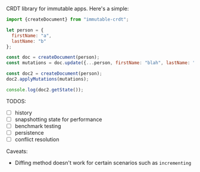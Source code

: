 CRDT library for immutable apps. Here's a simple:

```javascript
import {createDocument} from "immutable-crdt";

let person = {
  firstName: "a",
  lastName: "b"
};

const doc = createDocument(person);
const mutations = doc.update({...person, firstName: "blah", lastName: "blah"});

const doc2 = createDocument(person);
doc2.applyMutations(mutations);

console.log(doc2.getState());
```


TODOS:

- [ ] history
- [ ] snapshotting state for performance
- [ ] benchmark testing
- [ ] persistence
- [ ] conflict resolution

Caveats:

- Diffing method doesn't work for certain scenarios such as `incrementing`